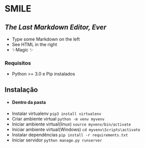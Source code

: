 # SMILE
## _The Last Markdown Editor, Ever_
- Type some Markdown on the left
- See HTML in the right
- ✨Magic ✨


### Requisitos
- Python >= 3.0 e Pip instalados
## Instalação
- #### Dentro da pasta
- Instalar virtualenv `pip3 install virtualenv`
- Criar ambiente virtual `python -m venv myvenv`
- Iniciar ambiente virtual(linux) `source myvenv/bin/activate`
- Iniciar ambiente virtual(Windows) `cd myvenv\Scripts\activate`
- Instalar dependências `pip install -r requirements.txt`
- Iniciar servidor `python manage.py runserver`
